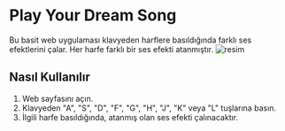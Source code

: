 # Play Your Dream Song

Bu basit web uygulaması klavyeden harflere basıldığında farklı ses efektlerini çalar. Her harfe farklı bir ses efekti atanmıştır.
![resim](ekran.png)

## Nasıl Kullanılır

1. Web sayfasını açın.
2. Klavyeden "A", "S", "D", "F", "G", "H", "J", "K" veya "L" tuşlarına basın.
3. İlgili harfe basıldığında, atanmış olan ses efekti çalınacaktır.